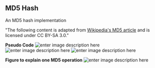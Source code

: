 ## MD5 Hash
An MD5 hash implementation

"The following content is adapted from [Wikipedia's MD5 article](https://en.wikipedia.org/wiki/MD5) and is licensed under CC BY-SA 3.0."

**Pseudo Code**
![enter image description here](https://r96922081.github.io/images/md5hash/code1.png)
![enter image description here](https://r96922081.github.io/images/md5hash/code2.png)
![enter image description here](https://r96922081.github.io/images/md5hash/code3.png)

**Figure to explain one MD5 operation**
![enter image description here](https://r96922081.github.io/images/md5hash/figure.png)
